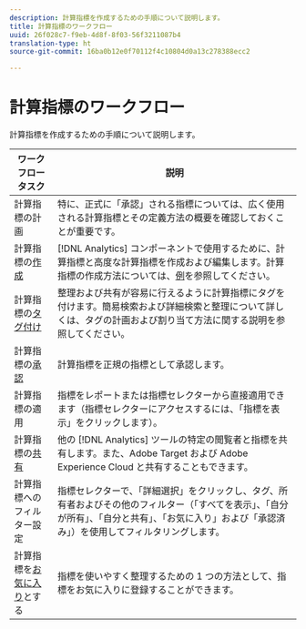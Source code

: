 ```yaml
---
description: 計算指標を作成するための手順について説明します。
title: 計算指標のワークフロー
uuid: 26f028c7-f9eb-4d8f-8f03-56f3211087b4
translation-type: ht
source-git-commit: 16ba0b12e0f70112f4c10804d0a13c278388ecc2

---
```



# 計算指標のワークフロー

計算指標を作成するための手順について説明します。

| ワークフロータスク | 説明 |
| --- | --- |
| 計算指標の計画 | 特に、正式に「承認」される指標については、広く使用される計算指標とその定義方法の概要を確認しておくことが重要です。 |
| 計算指標の[作成](c-build-metrics/cm-build-metrics.md) | [!DNL Analytics] コンポーネントで使用するために、計算指標と高度な計算指標を作成および編集します。計算指標の作成方法については、[例](c-build-metrics/cm-build-metrics.md)を参照してください。 |
| 計算指標の[タグ付け](cm-tagging.md) | 整理および共有が容易に行えるように計算指標にタグを付けます。簡易検索および詳細検索と整理について詳しくは、タグの計画および割り当て方法に関する説明を参照してください。 |
| 計算指標の[承認](cm-approving.md) | 計算指標を正規の指標として承認します。 |
| 計算指標の適用 | 指標をレポートまたは指標セレクターから直接適用できます（指標セレクターにアクセスするには、「指標を表示」をクリックします）。 |
| 計算指標の[共有](cm-sharing.md) | 他の [!DNL Analytics] ツールの特定の閲覧者と指標を共有します。また、Adobe Target および Adobe Experience Cloud と共有することもできます。 |
| 計算指標へのフィルター設定 | 指標セレクターで、「詳細選択」をクリックし、タグ、所有者およびその他のフィルター（「すべてを表示」、「自分が所有」、「自分と共有」、「お気に入り」および「承認済み」）を使用してフィルタリングします。 |
| 計算指標を[お気に入り](cm-finding.md)とする | 指標を使いやすく整理するための 1 つの方法として、指標をお気に入りに登録することができます。 |
